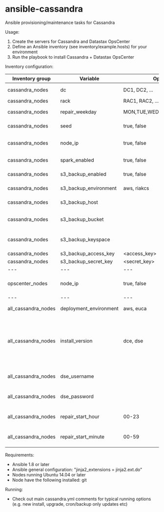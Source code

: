 # ansible-cassandra
Ansible provisioning/maintenance tasks for Cassandra

Usage:

1. Create the servers for Cassandra and Datastax OpsCenter
2. Define an Ansible inventory (see inventory/example.hosts) for your environment
3. Run the playbook to install Cassandra + Datastax OpsCenter

Inventory configuration:

Inventory group | Variable | Options | Default | Description
--- | --- | --- | --- | ---
cassandra_nodes | dc | DC1, DC2, ... | - | data center of node
cassandra_nodes | rack | RAC1, RAC2, ... | - | rack of node
cassandra_nodes | repair_weekday | MON,TUE,WED,THU,FRI,SAT,SUN | - | day(s) to run repair on node
cassandra_nodes | seed | true, false | - | is the node a seed
cassandra_nodes | node_ip | true, false | - | IP for internal cluster communications
cassandra_nodes | spark_enabled | true, false | false | enable Spark on node (DSE only)
cassandra_nodes | s3_backup_enabled | true, false | false | enable S3 backups
cassandra_nodes | s3_backup_environment | aws, riakcs | - | environment for S3 backups
cassandra_nodes | s3_backup_host| <host> | - | S3 host (for non-AWS)
cassandra_nodes | s3_backup_bucket | <bucket> | - | S3 bucket where to store backups
cassandra_nodes | s3_backup_keyspace | <keyspace> | - | Cassandra keyspace to backup
cassandra_nodes | s3_backup_access_key | <access_key> | - | S3 access key
cassandra_nodes | s3_backup_secret_key | <secret_key> | - | S3 secret key
--- | --- | --- | ---
opscenter_nodes | node_ip | true, false | - | IP for internal cluster communications
--- | --- | --- | ---
all_cassandra_nodes | deployment_environment | aws, euca | - | environment for installation
all_cassandra_nodes | install_version | dce, dse | - | Cassandra to install (dce=Datastax Community Edition, dse=Datastax Enterprise Edition)
all_cassandra_nodes | dse_username | <DSE username> | - | DSE username (only for DSE install)
all_cassandra_nodes | dse_password | <DSE password> | - | DSE password (only for DSE install)
all_cassandra_nodes | repair_start_hour | 00-23 | 03 | Hour to start cron based repair
all_cassandra_nodes | repair_start_minute | 00-59 | 0 | Minute to start cron based repair

Requirements:
- Ansible 1.8 or later
- Ansible general configuration: "jinja2_extensions = jinja2.ext.do"
- Nodes running Ubuntu 14.04 or later
- Node have the following installed: git

Running:
- Check out main cassandra.yml comments for typical running options (e.g. new install, upgrade, cron/backup only updates etc)
